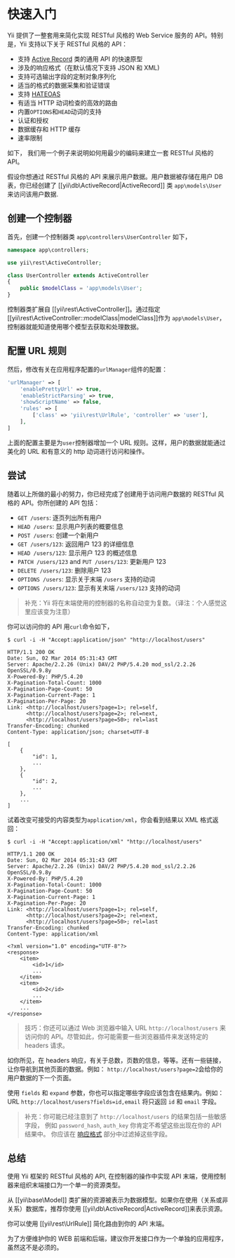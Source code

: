 # 快速入门

Yii 提供了一整套用来简化实现 RESTful 风格的 Web Service 服务的 API。特别是，Yii 支持以下关于 RESTful 风格的 API：

* 支持 [Active Record](db-active-record.md) 类的通用 API 的快速原型
* 涉及的响应格式（在默认情况下支持 JSON 和 XML)
* 支持可选输出字段的定制对象序列化
* 适当的格式的数据采集和验证错误
* 支持 [HATEOAS](http://en.wikipedia.org/wiki/HATEOAS)
* 有适当 HTTP 动词检查的高效的路由
* 内置`OPTIONS`和`HEAD`动词的支持
* 认证和授权
* 数据缓存和 HTTP 缓存
* 速率限制


如下， 我们用一个例子来说明如何用最少的编码来建立一套 RESTful 风格的 API。

假设你想通过 RESTful 风格的 API 来展示用户数据。用户数据被存储在用户 DB 表，你已经创建了 [[yii\db\ActiveRecord|ActiveRecord]] 类 `app\models\User` 来访问该用户数据.

## 创建一个控制器 <span id="creating-controller"></span>

首先，创建一个控制器类 `app\controllers\UserController` 如下，

```php
namespace app\controllers;

use yii\rest\ActiveController;

class UserController extends ActiveController
{
    public $modelClass = 'app\models\User';
}
```

控制器类扩展自 [[yii\rest\ActiveController]]。通过指定 [[yii\rest\ActiveController::modelClass|modelClass]]作为 `app\models\User`， 控制器就能知道使用哪个模型去获取和处理数据。

## 配置 URL 规则 <span id="configuring-url-rules"></span>

然后，修改有关在应用程序配置的`urlManager`组件的配置：

```php
'urlManager' => [
    'enablePrettyUrl' => true,
    'enableStrictParsing' => true,
    'showScriptName' => false,
    'rules' => [
        ['class' => 'yii\rest\UrlRule', 'controller' => 'user'],
    ],
]
```

上面的配置主要是为`user`控制器增加一个 URL 规则。这样，用户的数据就能通过美化的 URL 和有意义的 http 动词进行访问和操作。

## 尝试 <span id="trying-it-out"></span>

随着以上所做的最小的努力，你已经完成了创建用于访问用户数据的 RESTful 风格的 API。你所创建的 API 包括：

* `GET /users`: 逐页列出所有用户
* `HEAD /users`: 显示用户列表的概要信息
* `POST /users`: 创建一个新用户
* `GET /users/123`: 返回用户 123 的详细信息
* `HEAD /users/123`: 显示用户 123 的概述信息
* `PATCH /users/123` and `PUT /users/123`: 更新用户 123
* `DELETE /users/123`: 删除用户 123
* `OPTIONS /users`: 显示关于末端 `/users` 支持的动词
* `OPTIONS /users/123`: 显示有关末端 `/users/123` 支持的动词

> 补充：Yii 将在末端使用的控制器的名称自动变为复数。（译注：个人感觉这里应该变为注意）

你可以访问你的 API 用`curl`命令如下，

```
$ curl -i -H "Accept:application/json" "http://localhost/users"

HTTP/1.1 200 OK
Date: Sun, 02 Mar 2014 05:31:43 GMT
Server: Apache/2.2.26 (Unix) DAV/2 PHP/5.4.20 mod_ssl/2.2.26 OpenSSL/0.9.8y
X-Powered-By: PHP/5.4.20
X-Pagination-Total-Count: 1000
X-Pagination-Page-Count: 50
X-Pagination-Current-Page: 1
X-Pagination-Per-Page: 20
Link: <http://localhost/users?page=1>; rel=self, 
      <http://localhost/users?page=2>; rel=next, 
      <http://localhost/users?page=50>; rel=last
Transfer-Encoding: chunked
Content-Type: application/json; charset=UTF-8

[
    {
        "id": 1,
        ...
    },
    {
        "id": 2,
        ...
    },
    ...
]
```

试着改变可接受的内容类型为`application/xml`，你会看到结果以 XML 格式返回：

```
$ curl -i -H "Accept:application/xml" "http://localhost/users"

HTTP/1.1 200 OK
Date: Sun, 02 Mar 2014 05:31:43 GMT
Server: Apache/2.2.26 (Unix) DAV/2 PHP/5.4.20 mod_ssl/2.2.26 OpenSSL/0.9.8y
X-Powered-By: PHP/5.4.20
X-Pagination-Total-Count: 1000
X-Pagination-Page-Count: 50
X-Pagination-Current-Page: 1
X-Pagination-Per-Page: 20
Link: <http://localhost/users?page=1>; rel=self, 
      <http://localhost/users?page=2>; rel=next, 
      <http://localhost/users?page=50>; rel=last
Transfer-Encoding: chunked
Content-Type: application/xml

<?xml version="1.0" encoding="UTF-8"?>
<response>
    <item>
        <id>1</id>
        ...
    </item>
    <item>
        <id>2</id>
        ...
    </item>
    ...
</response>
```

> 技巧：你还可以通过 Web 浏览器中输入 URL `http://localhost/users` 来访问你的 API。尽管如此，你可能需要一些浏览器插件来发送特定的 headers 请求。

如你所见，在 headers 响应，有关于总数，页数的信息，等等。还有一些链接，让你导航到其他页面的数据。例如： `http://localhost/users?page=2`会给你的用户数据的下一个页面。

使用 `fields` 和 `expand` 参数，你也可以指定哪些字段应该包含在结果内。例如：URL `http://localhost/users?fields=id,email` 将只返回 `id` 和 `email` 字段。

> 补充：你可能已经注意到了 `http://localhost/users` 的结果包括一些敏感字段，
> 例如 `password_hash`, `auth_key` 你肯定不希望这些出现在你的 API 结果中。
> 你应该在 [响应格式](rest-response-formatting.md) 部分中过滤掉这些字段。

## 总结 <span id="summary"></span>

使用 Yii 框架的 RESTful 风格的 API, 在控制器的操作中实现 API 末端，使用控制器来组织末端接口为一个单一的资源类型。

从 [[yii\base\Model]] 类扩展的资源被表示为数据模型。如果你在使用（关系或非关系）数据库，推荐你使用 [[yii\db\ActiveRecord|ActiveRecord]]来表示资源。

你可以使用 [[yii\rest\UrlRule]] 简化路由到你的 API 末端。

为了方便维护你的 WEB 前端和后端，建议你开发接口作为一个单独的应用程序，虽然这不是必须的。